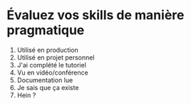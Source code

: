 # Évaluez vos skills de manière pragmatique

1. Utilisé en production
2. Utilisé en projet personnel
3. J'ai complété le tutoriel
4. Vu en vidéo/conférence
5. Documentation lue
6. Je sais que ça existe
7. Hein ?
